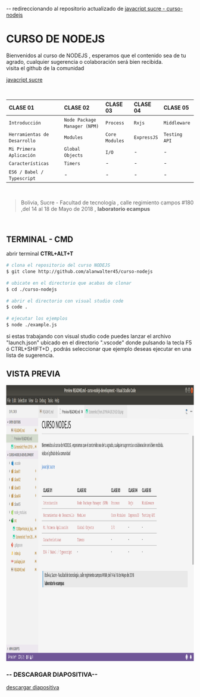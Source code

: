 -- redireccionando al repositorio actualizado de [javacript sucre - curso-nodejs](http://www.github.com/javascript-sucre/curso-nodejs)

# CURSO DE NODEJS

<p>Bienvenidos al curso de NODEJS , esperamos que el contenido sea de 
tu agrado, cualquier sugerencia o colaboración será bien recibida.
<br>
visita el github de la comunidad

[javacript sucre](http://www.github.com/javascript-sucre)
</p>



<br>

| CLASE 01 |CLASE 02 |CLASE 03 |CLASE 04 |CLASE 05 |
|:--- | :--- | :--- | :--- | :--- |
| `Introducción` | `Node Package Manager (NPM)`| `Process`| `Rxjs` | `Middleware`|
| `Herramientas de Desarrollo` | `Modules` | `Core Modules`| `ExpressJS` | `Testing API`|
| `Mi Primera Aplicación` | `Global Objects`| `I/O` | - | - | - |
| `Características` | `Timers` | - | -  | - |
| `ES6 / Babel / Typescript` | - | -  | - | - | -  |

<br>

> Bolivia, Sucre - Facultad de tecnología , calle regimiento campos #180 ,del 14 al 18 de Mayo de 2018 , <b>laboratorio ecampus</b>

<br>

## TERMINAL - CMD

abrir terminal <strong>CTRL+ALT+T</strong>

```sh
# clona el repositorio del curso NODEJS
$ git clone http://github.com/alanwalter45/curso-nodejs
```
```sh
# ubicate en el directorio que acabas de clonar
$ cd ./curso-nodejs
```
```sh
# abrir el directorio con visual studio code
$ code .
```
```sh
# ejecutar los ejemplos
$ node ./example.js
```

si estas trabajando con visual studio code puedes lanzar el archivo "launch.json" ubicado en el directorio ".vscode" donde pulsando la tecla F5 ó  CTRL+SHIFT+D , podrás seleccionar que ejemplo deseas ejecutar en una lista de sugerencia.

## VISTA PREVIA

<img src="./src/Screenshot.png" width="1319" height="741" >

### -- DESCARGAR DIAPOSITIVA--
[descargar diapositiva](https://drive.google.com/open?id=1Z9ogVm5Qew_xoPi2h7aaaJ797HIPCEbW)
